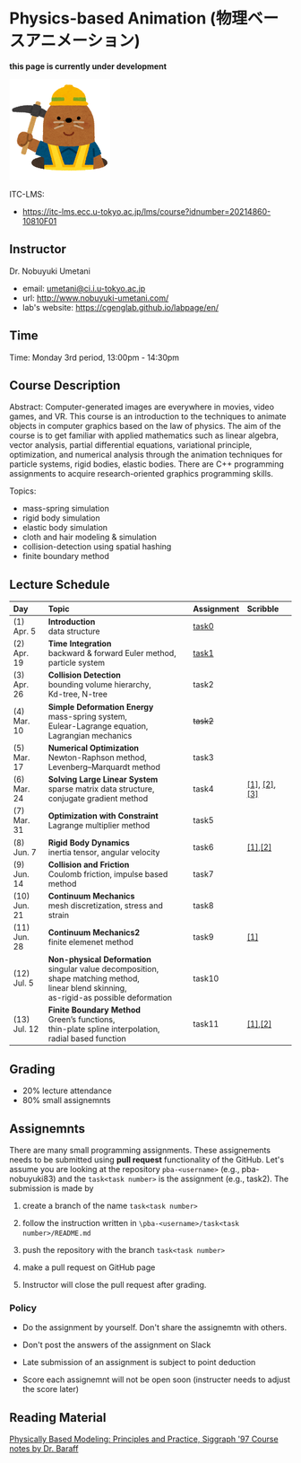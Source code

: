 # Physics-based Animation (物理ベースアニメーション)

**this page is currently under development**

![under construction](doc/mole.png)


ITC-LMS: 
- https://itc-lms.ecc.u-tokyo.ac.jp/lms/course?idnumber=20214860-10810F01



## Instructor

Dr. Nobuyuki Umetani 
- email: umetani@ci.i.u-tokyo.ac.jp
- url: http://www.nobuyuki-umetani.com/
- lab's website: https://cgenglab.github.io/labpage/en/

## Time

Time: Monday 3rd period, 13:00pm - 14:30pm

## Course Description

Abstract: Computer-generated images are everywhere in movies, video games, and VR. This course is an introduction to the techniques to animate objects in computer graphics based on the law of physics. The aim of the course is to get familiar with applied mathematics such as linear algebra, vector analysis, partial differential equations, variational principle, optimization, and numerical analysis through the animation techniques for particle systems, rigid bodies, elastic bodies. There are C++ programming assignments to acquire research-oriented graphics programming skills. 

Topics:
- mass-spring simulation
- rigid body simulation
- elastic body simulation
- cloth and hair modeling & simulation
- collision-detection using spatial hashing
- finite boundary method


## Lecture Schedule

| Day | Topic | Assignment | Scribble |
|:----|:---|:---|:---|
| (1)<br> Apr. 5 | **Introduction**<br> data structure | [task0](task0) | |
| (2)<br> Apr. 19 | **Time Integration**<br>  backward & forward Euler method,<br> particle system | [task1](task1) |  |
| (3)<br> Apr. 26 | **Collision Detection**<br>  bounding volume hierarchy,<br> Kd-tree, N-tree | task2 | |
| (4)<br> Mar. 10 | **Simple Deformation Energy**<br>  mass-spring system,<br> Eulear-Lagrange equation,<br> Lagrangian mechanics | ~~task2~~ | |
| (5)<br> Mar. 17 | **Numerical Optimization**<br>  Newton-Raphson method,<br> Levenberg–Marquardt method | task3 | |
| (6)<br> Mar. 24 | **Solving Large Linear System**<br>  sparse matrix data structure,<br> conjugate gradient method | task4 | [[1]](http://www.nobuyuki-umetani.com/scribble/linsol_cg.pdf), [[2]](http://www.nobuyuki-umetani.com/scribble/linsol_cgprecond.pdf), [[3]](http://www.nobuyuki-umetani.com/scribble/linsol_ludecomp.pdf) |
| (7)<br> Mar. 31 | **Optimization with Constraint**<br>  Lagrange multiplier method | task5 | |
| (8)<br> Jun. 7  | **Rigid Body Dynamics**<br>  inertia tensor, angular velocity | task6 | [[1]](http://www.nobuyuki-umetani.com/scribble/mech_rotation.pdf),[[2]](http://www.nobuyuki-umetani.com/scribble/mech_rigidbody.pdf) |
| (9)<br> Jun. 14 | **Collision and Friction**<br>  Coulomb friction, impulse based method | task7 | |
| (10)<br> Jun. 21 | **Continuum Mechanics**<br>  mesh discretization, stress and strain | task8 | |
| (11)<br> Jun. 28 | **Continuum Mechanics2**<br>  finite elemenet method | task9 | [[1]](https://www.dropbox.com/s/lbrznvk4j7dp577/fem_outline.pdf?dl=0) |
| (12)<br> Jul. 5  | **Non-physical Deformation**<br>  singular value decomposition,<br> shape matching method,<br> linear blend skinning,<br> as-rigid-as possible deformation | task10 | |
| (13)<br> Jul. 12 | **Finite Boundary Method**<br>  Green’s functions,<br> thin-plate spline interpolation,<br> radial based function | task11 | [[1]](http://www.nobuyuki-umetani.com/scribble/bem_laplace.pdf),[[2]](http://www.nobuyuki-umetani.com/scribble/bem_helmholtz.pdf) |


## Grading

- 20% lecture attendance
- 80% small assignemnts

## Assignemnts

There are many small programming assignments. These assignements needs to be submitted using **pull request** functionality of the GitHub. Let's assume you are looking at the repository `pba-<username>` (e.g., pba-nobuyuki83) and the  `task<task number>` is the assignment (e.g., task2). The submission is made by
1. create a branch of the name `task<task number>`

2. follow the instruction written in `\pba-<username>/task<task number>/README.md`

3. push the repository with the branch `task<task number>`

5. make a pull request on GitHub page

5. Instructor will close the pull request after grading. 

### Policy

- Do the assignment by yourself. Don't share the assignemtn with others.

- Don't post the answers of the assignment on  Slack 

- Late submission of an assignment is subject to point deduction

- Score each assignemnt will not be open soon (instructer needs to adjust the score later)

  


## Reading Material

[Physically Based Modeling: Principles and Practice, Siggraph '97 Course notes by Dr. Baraff](http://www.cs.cmu.edu/~baraff/sigcourse/index.html)

